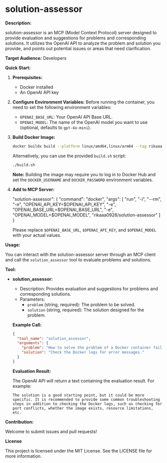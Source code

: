 # solution-assessor

**Description:**

solution-assessor is an MCP (Model Context Protocol) server designed to provide evaluation and suggestions for problems and corresponding solutions. It utilizes the OpenAI API to analyze the problem and solution you provide, and points out potential issues or areas that need clarification.

**Target Audience:** Developers

**Quick Start:**

1. **Prerequisites:**
   * Docker installed
   * An OpenAI API key

2. **Configure Environment Variables:**
   Before running the container, you need to set the following environment variables:
   * `OPENAI_BASE_URL`: Your OpenAI API Base URL.
   * `OPENAI_MODEL`: The name of the OpenAI model you want to use (optional, defaults to `gpt-4o-mini`).

3. **Build Docker Image:**

   ```bash
   docker buildx build --platform linux/amd64,linux/arm64 --tag rikaaa0928/solution-assessor:latest --push .
   ```

   Alternatively, you can use the provided `build.sh` script:

   ```bash
   ./build.sh
   ```

   **Note:** Building the image may require you to log in to Docker Hub and set the `DOCKER_USERNAME` and `DOCKER_PASSWORD` environment variables.

4. **Add to MCP Server:**

   "solution-assessor": {
      "command": "docker",
      "args": [
        "run",
        "-i",
        "--rm",
        "-e",
        "OPENAI_API_KEY=$OPENAI_API_KEY",
        "-e",
        "OPENAI_BASE_URL=$OPENAI_BASE_URL",
        "-e",
        "OPENAI_MODEL=$OPENAI_MODEL",
        "rikaaa0928/solution-assessor"
      ]
    }

   Please replace `$OPENAI_BASE_URL`, `$OPENAI_API_KEY`, and `$OPENAI_MODEL` with your actual values.

**Usage:**

You can interact with the solution-assessor server through an MCP client and call the `solution_assessor` tool to evaluate problems and solutions.

**Tool:**

* **solution_assessor:**
  * Description: Provides evaluation and suggestions for problems and corresponding solutions.
  * Parameters:
    * `problem` (string, required): The problem to be solved.
    * `solution` (string, required): The solution designed for the problem.

  **Example Call:**

  ```json
  {
    "tool_name": "solution_assessor",
    "arguments": {
      "problem": "How to solve the problem of a Docker container failing to start?",
      "solution": "Check the Docker logs for error messages."
    }
  }
  ```

  **Evaluation Result:**

  The OpenAI API will return a text containing the evaluation result. For example:

  ```
  The solution is a good starting point, but it could be more specific. It is recommended to provide some common troubleshooting steps in addition to checking the Docker logs, such as checking for port conflicts, whether the image exists, resource limitations, etc.
  ```

**Contribution:**

Welcome to submit issues and pull requests!

**License**

This project is licensed under the MIT License. See the LICENSE file for more information.
